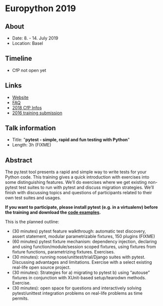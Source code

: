 # Europython 2019

## About

- Date: 8. - 14. July 2019
- Location: Basel

## Timeline

- CfP not open yet

## Links

- [Website](https://ep2019.europython.eu/)
- [FAQ](https://ep2019.europython.eu/faq)
- [2018 CfP Infos](https://ep2018.europython.eu/en/call-for-proposals/)
- [2016 training submission](https://ep2016.europython.eu/conference/talks/pytest-simple-rapid-and-fun-testing-with-python-1)

## Talk information

- Title: "**pytest - simple, rapid and fun testing with Python**"
- Length: 3h (FIXME)

## Abstract

The py.test tool presents a rapid and simple way to write tests for your Python code. This training gives a quick introduction with exercises into some distinguishing features. We’ll do exercises where we get existing non-pytest test suites to run with pytest and discuss migration strategies. We’ll finish with discussing topics and questions of participants related to their own test suites and usages.

**If you want to participate, please install pytest (e.g. in a virtualenv) before the training and download the [code examples](FIXME).**

This is the planned outline:

- (30 minutes) pytest feature walkthrough: automatic test discovery, assert statement, modular parametrizable fixtures, 150 plugins (FIXME)
- (60 minutes) pytest fixture mechanism: dependency injection, declaring and using function/module/session scoped fixtures, using fixtures from fixture functions, parametrizing fixtures. Exercises.
- (30 minutes): running nose/unittest/trial/Django suites with pytest. Discussing advantages and limitations. Exercise with a select existing real-life open source project.
- (30 minutes): Strategies for a) migrating to pytest b) using “autouse” fixtures in conjunction with XUnit-based setup/tearodwn methods. Exercise.
- (30 minutes): open space for questions and interactively solving pytest/unittest integration problems on real-life problems as time permits.
